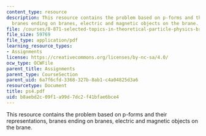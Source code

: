 ```yaml
---
content_type: resource
description: This resource contains the problem based on p-forms and their representations,
  branes ending on branes, electric and magnetic objects on the brane.
file: /courses/8-871-selected-topics-in-theoretical-particle-physics-branes-and-gauge-theory-dynamics-fall-2004/b8aebd2c09f1a99d7dc2f41bfae6bce4_ps4.pdf
file_size: 59769
file_type: application/pdf
learning_resource_types:
- Assignments
license: https://creativecommons.org/licenses/by-nc-sa/4.0/
ocw_type: OCWFile
parent_title: Assignments
parent_type: CourseSection
parent_uid: 6a7f6cfd-3368-327b-8ab1-c4a04825d3a6
resourcetype: Document
title: ps4.pdf
uid: b8aebd2c-09f1-a99d-7dc2-f41bfae6bce4
---
```

This resource contains the problem based on p-forms and their representations, branes ending on branes, electric and magnetic objects on the brane.